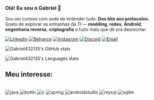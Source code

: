 ### Olá! Eu sou o Gabriel 👋

Sou um curioso com sede de entender tudo: **Dos bits aos protocolos.** 
Gosto de explorar as entranhas da TI — **modding**, **redes**, **Android**, **engenharia reversa**, **criptografia** e tudo mais que dê pra desmontar.


[![Linkedin](https://img.shields.io/badge/LinkedIn-0077B5?style=for-the-badge&logo=linkedin&logoColor=white)](https://www.linkedin.com/in/gabriel-alves-7b519225b/)
[![Behance](https://img.shields.io/badge/Behance-0054F7?style=for-the-badge&logo=behance&logoColor=white)](https://www.behance.net/gabrielalves16)
[![Instagram](https://img.shields.io/badge/Instagram-E4405F?style=for-the-badge&logo=instagram&logoColor=white)](https://www.instagram.com/gabriel432135/)
[![Discord](https://img.shields.io/badge/Discord-7289DA?style=for-the-badge&logo=discord&logoColor=white)](https://discord.com/users/gabriel432135)
[![Email](https://img.shields.io/badge/Microsoft_Outlook-0078D4?style=for-the-badge&logo=microsoft-outlook&logoColor=white)](mailto:gabriel432135@hotmail.com)

![Gabriel432135's GitHub stats](https://github-readme-stats.vercel.app/api?username=gabriel432135&show_icons=true&theme=transparent&rank_icon=github)

![Gabriel432135's Languages stats](https://github-readme-stats.vercel.app/api/top-langs/?username=gabriel432135&theme=transparent&layout=compact)

## Meu interesse:
<div style="display: inline_block"> <br/>
    <img align ="center" alt="java" src="https://img.shields.io/badge/Java-ED8B00?style=for-the-badge&logo=openjdk&logoColor=white" />
    <img align ="center" alt="kotlin" src="https://img.shields.io/badge/Kotlin-7F52FF?style=for-the-badge&logo=Kotlin&logoColor=white" />
    <img align ="center" alt="c" src="https://img.shields.io/badge/C-00599C?style=for-the-badge&logo=c&logoColor=white" />
    <img align ="center" alt="spring" src="https://img.shields.io/badge/Spring-6DB33F?style=for-the-badge&logo=spring&logoColor=white" />
    <img align ="center" alt="androidstudio" src="https://img.shields.io/badge/Android_Studio-3DDC84?style=for-the-badge&logo=android-studio&logoColor=white" />    
    <img align ="center" alt="mysql" src="https://img.shields.io/badge/MySQL-00000F?style=for-the-badge&logo=mysql&logoColor=white" />
    <img align ="center" alt="sqlite" src="https://img.shields.io/badge/SQLite-07405E?style=for-the-badge&logo=sqlite&logoColor=whit" />
            
</div>
